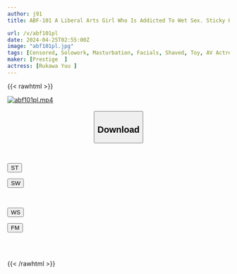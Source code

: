 ```yaml
---
author: j91
title: ABF-101 A Liberal Arts Girl Who Is Addicted To Wet Sex. Sticky High Humidity Silent Sex Yu Rukawa

url: /v/abf101pl
date: 2024-04-25T02:55:00Z
image: "abf101pl.jpg"
tags: [Censored, Solowork, Masturbation, Facials, Shaved, Toy, AV Actress	]
maker: [Prestige  ]
actress: [Rukawa Yuu ]
---
```



{{< rawhtml >}}

<div class="video" data-videoid="zbaxVbDzP4hYYxO">
    <a href="javascript:;">
        <img src="/v/abf101pl/abf101pl.jpg" width="WIDTH" height="HEIGHT" alt="abf101pl.mp4" loading="lazy">
    </a>
</div>

<script type="text/javascript" src="https://j91.asia/asset/on-demand-st.js"></script>

<br>
  <link rel="stylesheet" href="https://j91.asia/asset/bs5.css">
  
  <center>
  <button class="btn btn-primary" type="button" data-bs-toggle="collapse" data-bs-target=".multi-collapse" aria-expanded="false" aria-controls="multiCollapseExample1 multiCollapseExample2"><h2>Download</h2></button></center>
</p>
<div class="row">
  <div class="col">
    <div class="collapse multi-collapse" id="multiCollapseExample1">
      <div class="card card-body">
	      	      <br>
<div class="buttons">  
<p><a href="https://streamtape.to/v/zbaxVbDzP4hYYxO" target="_blank"><button class="btn-hover color-3"><i class="fa fa-download"></i> ST</button></a></p>
<p><a href="https://asnwish.com/nug63wsyv9z7" target="_blank"><button class="btn-hover color-2"><i class="fa fa-download"></i> SW</button></a></p></div>
    </div>
  </div>
</div>
  <div class="col">
    <div class="collapse multi-collapse" id="multiCollapseExample2">
      <div class="card card-body">
	      <br>
<div class="buttons">
<p><a href="https://wolfstream.tv/uhf49x8fa4dp"><button class="btn-hover color-9"><i class="fa fa-download"></i> WS</button></a></p>
<p><a href="https://filemoon.sx/d/7lugprngx2dx"><button class="btn-hover color-8"><i class="fa fa-download"></i> FM</button></a></p></div>
<br><br>
      </div>
    </div>
  </div>
</div>

{{< /rawhtml >}}